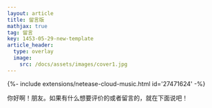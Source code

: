 ```yaml
---
layout: article
title: 留言版
mathjax: true
tag: 留言
key: 1453-05-29-new-template
article_header:
  type: overlay
  image:
    src: /docs/assets/images/cover1.jpg
---
```


<div>{%- include extensions/netease-cloud-music.html id='27471624' -%}</div>

你好啊！朋友。如果有什么想要评价的或者留言的，就在下面说吧！
